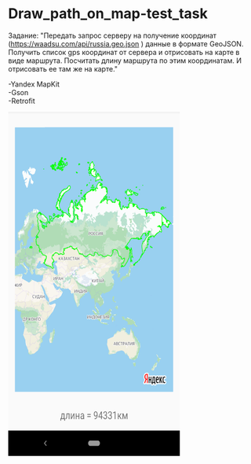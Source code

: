 # Draw_path_on_map-test_task

Задание:
"Передать запрос серверу на получение координат (https://waadsu.com/api/russia.geo.json )
данные в формате GeoJSON.
Получить список gps координат от сервера и отрисовать на карте в виде маршрута.
Посчитать длину маршрута по этим координатам.
И отрисовать ее там же на карте."

-Yandex MapKit\
-Gson\
-Retrofit

<img src="https://github.com/mironoff2007/Draw_path_on_map-test_task/blob/master/mapkit_draw_polylines.png" width="350" height="700">

